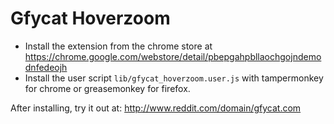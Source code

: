 Gfycat Hoverzoom
====

* Install the extension from the chrome store at https://chrome.google.com/webstore/detail/pbepgahpbllaochgojndemodnfedeojh
* Install the user script `lib/gfycat_hoverzoom.user.js` with tampermonkey for chrome or greasemonkey for firefox.

After installing, try it out at:
http://www.reddit.com/domain/gfycat.com

